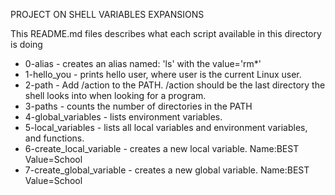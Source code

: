 PROJECT ON SHELL VARIABLES EXPANSIONS

This README.md files describes what each script available in this directory is doing
- 0-alias - creates an alias named: 'ls' with the value='rm*'
- 1-hello_you - prints hello user, where user is the current Linux user.
- 2-path - Add /action to the PATH. /action should be the last directory the shell looks into when looking for a program.
- 3-paths - counts the number of directories in the PATH
- 4-global_variables -  lists environment variables.
- 5-local_variables - lists all local variables and environment variables, and functions.
- 6-create_local_variable - creates a new local variable. Name:BEST Value=School
- 7-create_global_variable - creates a new global variable. Name:BEST Value=School

